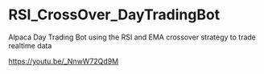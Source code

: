 # RSI_CrossOver_DayTradingBot
Alpaca Day Trading Bot using the RSI and EMA crossover strategy to trade realtime data

https://youtu.be/_NnwW72Qd9M

